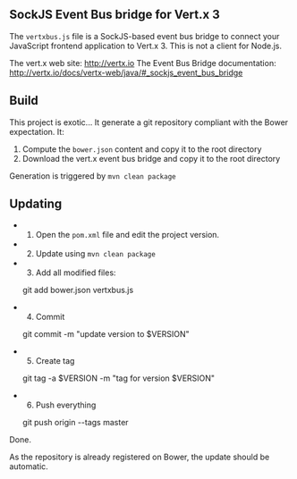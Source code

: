 ## SockJS Event Bus bridge for Vert.x 3
The `vertxbus.js` file is a SockJS-based event bus bridge to connect your JavaScript frontend application to Vert.x 3.
 This is not a client for Node.js.



The vert.x web site: http://vertx.io
The Event Bus Bridge documentation: http://vertx.io/docs/vertx-web/java/#_sockjs_event_bus_bridge

## Build

This project is exotic... It generate a git repository compliant with the Bower expectation. It:

1. Compute the `bower.json` content and copy it to the root directory
2. Download the vert.x event bus bridge and copy it to the root directory

Generation is triggered by `mvn clean package`

## Updating

* 1) Open the `pom.xml` file and edit the project version.
* 2) Update using `mvn clean package`
* 3) Add all modified files:

    git add bower.json vertxbus.js
    
* 4) Commit
    
    git commit -m "update version to $VERSION"
    
* 5) Create tag
    
    git tag -a $VERSION -m "tag for version $VERSION"
    
* 6) Push everything
    
    git push origin --tags master
    
Done.
    
As the repository is already registered on Bower, the update should be automatic.    